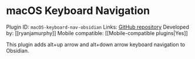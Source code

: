 # macOS Keyboard Navigation

Plugin ID: `macOS-keyboard-nav-obsidian`
Links: [GitHub repository](https://github.com/ryanjamurphy/macOS-keyboard-nav-obsidian)
Developed by: [[ryanjamurphy]]
Mobile compatible: [[Mobile-compatible plugins|Yes]]

This plugin adds alt+up arrow and alt+down arrow keyboard navigation to Obsidian.
